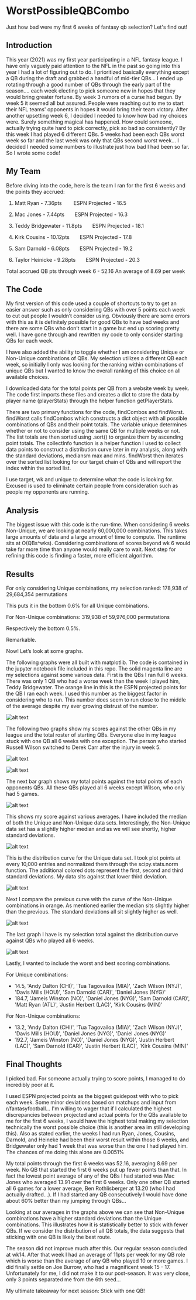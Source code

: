 # WorstPossibleQBCombo
Just how bad were my first 6 weeks of fantasy qb selection? Let's find out!
## Introduction
This year (2021) was my first year participating in a NFL fantasy league. I have only vaguely paid attention to the NFL in the past so going into this year I had a lot of figuring out to do. I prioritized basically everything except a QB during the draft and grabbed a handful of mid-tier QBs... I ended up rotating through a good number of QBs through the early part of the season.... each week electing to pick someone new in hopes that they would bring greater fortune. By week 3 rumors of a curse had begun. By week 5 it seemed all but assured. People were reaching out to me to start their NFL teams' opponents in hopes it would bring their team victory. After another upsetting week 6, I decided I needed to know how bad my choices were. Surely something magical has happened. How could someone, actually trying quite hard to pick correctly, pick so bad so consistently? By this week I had played 6 different QBs. 5 weeks had been each QBs worst week so far and the last week was only that QBs second worst week...
I decided I needed some numbers to illustrate just how bad I had been so far. So I wrote some code!
## My Team
Before diving into the code, here is the team I ran for the first 6 weeks and the points they accrued:

1) Matt Ryan - 7.36pts             ESPN Projected - 16.5

2) Mac Jones - 7.44pts  ESPN Projected - 16.3

3) Teddy Bridgewater - 11.8pts  ESPN Projected - 18.1

4) Kirk Cousins - 10.12pts  ESPN Projected - 17.8

5) Sam Darnold - 6.08pts  ESPN Projected - 19.2

6) Taylor Heinicke - 9.28pts  ESPN Projected - 20.3

Total accrued QB pts through week 6 - 52.16 An average of 8.69 per week

## The Code
My first version of this code used a couple of shortcuts to try to get an easier answer such as only considering QBs with over 5 points each week to cut out people I wouldn’t consider using. Obviously there are some errors with this as it is definitely possible for good QBs to have bad weeks and there are some QBs who don’t start in a game but end up scoring pretty well. I have gone through and rewritten my code to only consider starting QBs for each week.

I have also added the ability to toggle whether I am considering Unique or Non-Unique combinations of QBs. My selection utilizes a different QB each week, so initially I only was looking for the ranking within combinations of unique QBs but I wanted to know the overall ranking of this choice on all available choices.

I downloaded data for the total points per QB from a website week by week. The code first imports these files and creates a dict to store the data by player name (playerStats) through the helper function getPlayerStats.

There are two primary functions for the code, findCombos and findWorst.  findWorst calls findCombos which constructs a dict object with all possible combinations of QBs and their point totals. The variable unique determines whether or not to consider using the same QB for multiple weeks or not. The list totals are then sorted using .sort() to organize them by ascending point totals. The collectInfo function is a helper function I used to collect data points to construct a distribution curve later in my analysis, along with the standard deviations, mediansm max and mins. findWorst then iterates over the sorted list looking for our target chain of QBs and will report the index within the sorted list.

I use target, wk and unique to determine what the code is looking for. Excused is used to eliminate certain people from consideration such as people my opponents are running.

## Analysis
The biggest issue with this code is the run-time. When considering 6 weeks Non-Unique, we are looking at nearly 60,000,000 combinations. This takes large amounts of data and a large amount of time to compute. The runtime sits at O(QBs^wks).  Considering combinations of scores beyond wk 6 would take far more time than anyone would really care to wait. Next step for refining this code is finding a faster, more efficient algorithm. 

## Results
For only considering Unique combinations, my selection ranked: 178,938 of 29,684,354 permutations

This puts it in the bottom 0.6% for all Unique combinations.

For Non-Unique combinations: 319,938 of  59,976,000 permutations

Respectively the bottom 0.5%.

Remarkable.

Now! Let’s look at some graphs.

The following graphs were all built with matplotlib. The code is contained in the jupyter notebook file included in this repo.
The solid magenta line are my selections against some various data. First is the QBs I ran full 6 weeks. There was only 1 QB who had a worse week than the week I played him, Teddy Bridgewater. The orange line in this is the ESPN projected points for the QB I ran each week. I used this number as the biggest factor in considering who to run. This number does seem to run close to the middle of the average despite my ever growing distrust of the number.

![alt text](./graphs/myqbs.png)

The following two graphs show my scores against the other QBs in my league and the total roster of starting QBs. Everyone else in my league stuck with one QB all 6 weeks with one exception. The person who started Russell Wilson switched to Derek Carr after the injury in week 5. 

![alt text](./graphs/oqbs.png)

![alt text](./graphs/allqbs.png)

The next bar graph shows my total points against the total points of each opponents QBs. All these QBs played all 6 weeks except Wilson, who only had 5 games.

![alt text](./graphs/myselect.png)

This shows my score against various averages. I have included the median of both the Unique and Non-Unique data sets. Interestingly, the Non-Unique data set has a slightly higher median and as we will see shortly, higher standard deviations.

![alt text](./graphs/varavg.png)

This is the distribution curve for the Unique data set. I took plot points at every 10,000 entries and normalized them through the scipy.stats.norm function. The 
additional colored dots represent the first, second and third standard deviations. My data sits against that lower third deviation.

![alt text](./graphs/uniquedist.png)

Next I compare the previous curve with the curve of the Non-Unique combinations in orange. As mentioned earlier the median sits slightly higher than the previous. The standard deviations all sit slightly higher as well.

![alt text](./graphs/nonuniquedist.png)

The last graph I have is my selection total against the distribution curve against QBs who played all 6 weeks. 

![alt text](./graphs/startingqbdist.png)

Lastly, I wanted to include the worst and best scoring combinations.

For Unique combinations:
-  14.5, 'Andy Dalton (CHI)', 'Tua Tagovailoa (MIA)', 'Zach Wilson (NYJ)', 'Davis Mills (HOU)', 'Sam Darnold (CAR)', 'Daniel Jones (NYG)' 
-  184.7, 'Jameis Winston (NO)', 'Daniel Jones (NYG)', 'Sam Darnold (CAR)', 'Matt Ryan (ATL)', 'Justin Herbert (LAC)', 'Kirk Cousins (MIN)'

For Non-Unique combinations:
-  13.2, 'Andy Dalton (CHI)', 'Tua Tagovailoa (MIA)', 'Zach Wilson (NYJ)', 'Davis Mills (HOU)', 'Daniel Jones (NYG)', 'Daniel Jones (NYG)'
-  192.7, 'Jameis Winston (NO)', 'Daniel Jones (NYG)', 'Justin Herbert (LAC)', 'Sam Darnold (CAR)', 'Justin Herbert (LAC)', 'Kirk Cousins (MIN)'

## Final Thoughts
I picked bad. For someone actually trying to score points, I managed to do incredibly poor at it.

I used ESPN projected points as the biggest guidepost with who to pick each week. Some minor deviations based on matchups and input from r/fantasyfootball... I'm willing to wager that if I calculated the highest discrepancies between projected and actual points for the QBs available to me for the first 6 weeks, I would have the highest total making my selection technically the worst possible choice (this is another area im still developing this). Also as stated earlier, the weeks I had run Ryan, Jones, Cousins, Darnold, and Heineke had been their worst result within those 6 weeks, and Bridgewater only had 1 week that was worse than the one I had played him. The chances of me doing this alone are 0.0051%

My total points through the first 6 weeks was 52.16, averaging 8.69 per week. No QB that started the first 6 weeks put up fewer points than that. In fact the lowest point average of any of the QBs I had started was Mac Jones who averaged 13.91 over the first 6 weeks. Only one other QB started all 6 games for a lower average, Ben Rothlisberger at 13.20 (who I had actually drafted...). If I had started any QB consecutively I would have done about 60% better than my jumping through QBs…

Looking at our averages in the graphs above we can see that Non-Unique combinations have a higher standard deviations than the Unique combinations. This illustrates how it is statistically better to stick with fewer QBs. If we consider the distribution of all QB totals, the data suggests that sticking with one QB is likely the best route.

The season did not improve much after this. Our regular season concluded at wk14. After that week I had an average of 11pts per week for my QB role which is worse than the average of any QB who played 10 or more games. I did finally settle on Joe Burrow, who had a magnificent week 15 - 17. Unfortunately for me, I did not make it to our post-season. It was very close, only 3 points separated me from the 6th seed…

My ultimate takeaway for next season: Stick with one QB!
